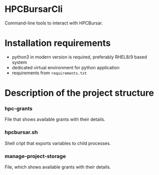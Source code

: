 # HPCBursarCli

Command-line tools to interact with HPCBursar.

# Installation requirements

* python3 in modern version is required, preferably RHEL8/9 based system
* dedicated virtual environment for python application
* requirements from `requirements.txt`

# Description of the project structure

### hpc-grants

File that shows available grants with their details.

### hpcbursar.sh

Shell cript that exports variables to child processes.

### manage-project-storage

File, which shows available grants with their details.